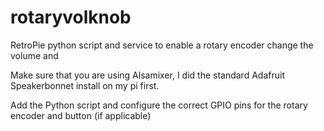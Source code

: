 # rotaryvolknob
RetroPie python script and service to enable a rotary encoder change the volume and

Make sure that you are using Alsamixer, I did the standard Adafruit Speakerbonnet install on my pi first.

Add the Python script and configure the correct GPIO pins for the rotary encoder and button (if applicable)
